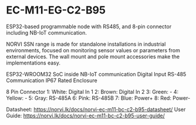 # EC-M11-EG-C2-B95
ESP32-based programmable node with RS485, and 8-pin connector including NB-IoT communication.

NORVI SSN range is made for standalone installations in industrial environments, focused on monitoring sensor values or parameters from external devices. 
The wall mount and pole mount accessories make the implementations easy.

ESP32-WROOM32 SoC inside
NB-IoT communication
Digital Input
RS-485 Communication
IP67 Rated Enclosure

8 Pin Connector
1:   White:   Digital In 1
2:   Brown:   Digital In 2
3:   Green:   -
4:   Yellow:  -
5:   Gray:    RS-485A
6:   Pink:    RS-485B
7:   Blue:    Power+
8:   Red:     Power-

Datasheet:   https://norvi.lk/docs/norvi-ec-m11-bc-c2-b95-datasheet/
User Guide:  https://norvi.lk/docs/norvi-ec-m11-bc-c2-b95-user-guide/
